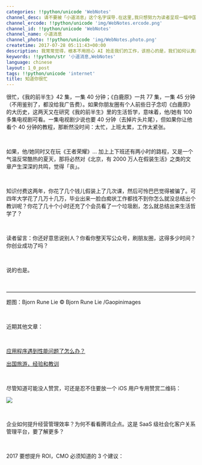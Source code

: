 ```yaml
---
categories: !!python/unicode 'WebNotes'
channel_desc: 请不要被「小道消息」这个名字误导.在这里,我只想努力为读者呈现一幅中国互联网的清明上河图.
channel_ercode: !!python/unicode 'img/WebNotes.ercode.png'
channel_id: !!python/unicode 'WebNotes'
channel_name: 小道消息
channel_photo: !!python/unicode 'img/WebNotes.photo.png'
createtime: 2017-07-28 05:11:43+00:00
description: 我常常觉得，根本不用担心 AI 抢走我们的工作，该担心的是，我们如何认真的工作。
keywords: !!python/str '小道消息,WebNotes'
language: chinese
layout: 1_0_post
tags: !!python/unicode 'internet'
title: 知道你很忙
---
```

<div class="rich_media_content" id="js_content">
<p>
         很忙，《我的前半生》42 集，一集 40 分钟；《白鹿原》一共 77 集，一集 45 分钟（不用鉴别了，都没给我广告费）。如果你朋友圈有个人前些日子念叨《白鹿原》的大历史，这两天又在研究《我的前半生》里的生活哲学，意味着，他/她有 100 多集电视剧可看。一集电视剧少说也要 40 分钟（去掉片头片尾），但如果你让他看个 40 分钟的教程，那断然没时间：太忙，上班太累，工作太紧张。
        </p>
<p>
<br/>
</p>
<p>
         如果，他/她同时又在玩《王者荣耀》… 加上上下班还有两小时的路程，又是一个气温反常酷热的夏天，那将必然对《北京，有 2000 万人在假装生活》之类的文章产生深深的共鸣，觉得「丧」。
         <br/>
</p>
<p>
<br/>
</p>
<p>
         知识付费这两年，你花了几个钱儿假装上了几次课，然后可怜巴巴觉得被骗了。可四年大学花了几万十几万，毕业出来一脸白痴状工作都找不到你怎么就没总结出个教训呢？你花了几十个小时还充了个会员看了一个垃圾剧，怎么就总结出来生活哲学了？
        </p>
<p>
<br/>
</p>
<p>
         读者留言：你还好意思说别人？你看你整天写公众号，刷朋友圈，这得多少时间？你创业成功了吗？
        </p>
<p>
<br/>
</p>
<p>
         说的也是。
        </p>
<p>
<br/>
</p>
<hr style="font-family: Lato, Helvetica, Arial, freesans, clean, sans-serif; border-right-width: 0px; border-bottom-width: 0px; border-left-width: 0px; border-top-style: solid; border-top-color: rgb(234, 234, 234); height: 1px; margin-top: 1em; margin-bottom: 1em; color: rgb(51, 51, 51); font-size: 15px; white-space: normal;"/>
<p>
         题图：Bjorn Rune Lie © Bjorn Rune Lie /Gaopinimages
        </p>
<p>
<br/>
</p>
<p>
         近期其他文章：
        </p>
<p>
<br/>
</p>
<p>
<a href="http://mp.weixin.qq.com/s?__biz=MjM5ODIyMTE0MA==&amp;mid=2650969813&amp;idx=1&amp;sn=d931149ea1d441118fd480bd0c5588b7&amp;chksm=bd3832ee8a4fbbf88a50f58a1c64eac0dcb6518e1b7441f33c09ee49312fbff205d69a5802da&amp;scene=21#wechat_redirect" target="_blank">
          应用程序遇到性能问题了怎么办？
         </a>
<br/>
</p>
<p>
<a href="http://mp.weixin.qq.com/s?__biz=MjM5ODIyMTE0MA==&amp;mid=2650969797&amp;idx=1&amp;sn=843e8eef9230bd52a73c289ee251e777&amp;chksm=bd3832fe8a4fbbe8f2de1ea19be5f381890d5b814e47159fc0e1dd4b66427b9e83145e5f54af&amp;scene=21#wechat_redirect" target="_blank">
          出国旅游，经验和教训
         </a>
<br/>
</p>
<p>
<br/>
</p>
<p>
         尽管知道可能没人赞赏，可还是忍不住要放一个 iOS 用户专用赞赏二维码：
        </p>
<p>
<img class="" data-ratio="0.5857019810508183" data-s="300,640" data-src="" data-type="jpeg" data-w="1161" src="{{ '/img/ow5rEn8QGlFc95PTicyicjEAtnRibty9cP9Z8t15DKHibnXbzSbVgpddNIJ4yAicyqex7icbNqAmia3wP6wUFl7C2hZcQ.jpeg' | prepend: site.img | replace: '//','/' }}"/>
</p>
<p>
<br/>
</p>
<p>
         企业如何提升经营管理效率？为何不看看腾讯企点。这是 SaaS 级社会化客户关系管理平台，要了解更多？
        </p>
<p>
<br/>
</p>
<p>
         2017 要想提升 ROI，CMO 必须知道的 3 个建议：
        </p>
</div>